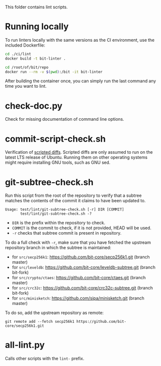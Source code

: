 This folder contains lint scripts.

Running locally
===============

To run linters locally with the same versions as the CI environment, use the included
Dockerfile:

```sh
cd ./ci/lint
docker build -t bit-linter .

cd /root/of/bit/repo
docker run --rm -v $(pwd):/bit -it bit-linter
```

After building the container once, you can simply run the last command any time you
want to lint.


check-doc.py
============
Check for missing documentation of command line options.

commit-script-check.sh
======================
Verification of [scripted diffs](/doc/developer-notes.md#scripted-diffs).
Scripted diffs are only assumed to run on the latest LTS release of Ubuntu. Running them on other operating systems
might require installing GNU tools, such as GNU sed.

git-subtree-check.sh
====================
Run this script from the root of the repository to verify that a subtree matches the contents of
the commit it claims to have been updated to.

```
Usage: test/lint/git-subtree-check.sh [-r] DIR [COMMIT]
       test/lint/git-subtree-check.sh -?
```

- `DIR` is the prefix within the repository to check.
- `COMMIT` is the commit to check, if it is not provided, HEAD will be used.
- `-r` checks that subtree commit is present in repository.

To do a full check with `-r`, make sure that you have fetched the upstream repository branch in which the subtree is
maintained:
* for `src/secp256k1`: https://github.com/bit-core/secp256k1.git (branch master)
* for `src/leveldb`: https://github.com/bit-core/leveldb-subtree.git (branch bit-fork)
* for `src/crypto/ctaes`: https://github.com/bit-core/ctaes.git (branch master)
* for `src/crc32c`: https://github.com/bit-core/crc32c-subtree.git (branch bit-fork)
* for `src/minisketch`: https://github.com/sipa/minisketch.git (branch master)

To do so, add the upstream repository as remote:

```
git remote add --fetch secp256k1 https://github.com/bit-core/secp256k1.git
```

all-lint.py
===========
Calls other scripts with the `lint-` prefix.
